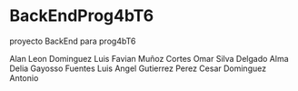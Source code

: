 # BackEndProg4bT6
proyecto BackEnd para prog4bT6

Alan Leon Dominguez
Luis Favian Muñoz Cortes
Omar Silva Delgado
Alma Delia Gayosso Fuentes
Luis Angel Gutierrez Perez
Cesar Dominguez Antonio